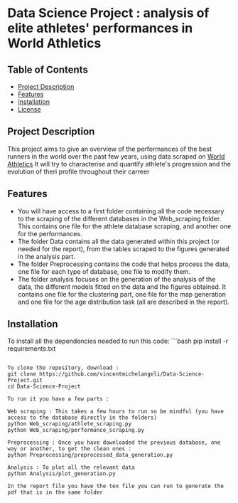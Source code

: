 # Data Science Project : analysis of elite athletes' performances in World Athletics

## Table of Contents
- [Project Description](#project-description)
- [Features](#features)
- [Installation](#installation)
- [License](#license)

## Project Description
This project aims to give an overview of the performances of the best runners in the world over the past few years, using data scraped on [World Athletics](https://worldathletics.org/) 
It will try to characterise and quantify athlete's progression and the evolution of theri profile throughout their carreer

## Features
- You will have access to a first folder containing all the code necessary to the scraping of the different databases in the Web_scraping folder. This contains one file for the athlete database scraping, and another one for the performances.
- The folder Data contains all the data generated within this project (or needed for the report), from the tables scraped to the figures generated in the analysis part.
- The folder Preprocessing contains the code that helps process the data, one file for each type of database, one file to modify them.
- The folder analysis focuses on the generation of the analysis of the data, the different models fitted on the data and the figures obtained. It contains one file for the clustering part, one file for the map generation and one file for the age distribution task (all are described in the report).

## Installation

To install all the dependencies needed to run this code:
    ```bash
    pip install -r requirements.txt
   
 ```

To clone the repository, download : 
git clone https://github.com/vincentmichelangeli/Data-Science-Project.git
cd Data-Science-Project

To run it you have a few parts : 

Web scraping : This takes a few hours to run so be mindful (you have access to the database directly in the folders)
python Web_scraping/athlete_scraping.py
python Web_scraping/performance_scraping.py 

Preprocessing : Once you have downloaded the previous database, one way or another, to get the clean ones :
python Preprocessing/preprocessed_data_generation.py

Analysis : To plot all the relevant data
python Analysis/plot_generation.py

In the report file you have the tex file you can run to generate the pdf that is in the same folder





